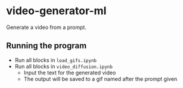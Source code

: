 # video-generator-ml
Generate a video from a prompt.

## Running the program

* Run all blocks in `load_gifs.ipynb`
* Run all blocks in `video_diffusion.ipynb`
  * Input the text for the generated video
  * The output will be saved to a gif named after the prompt given

